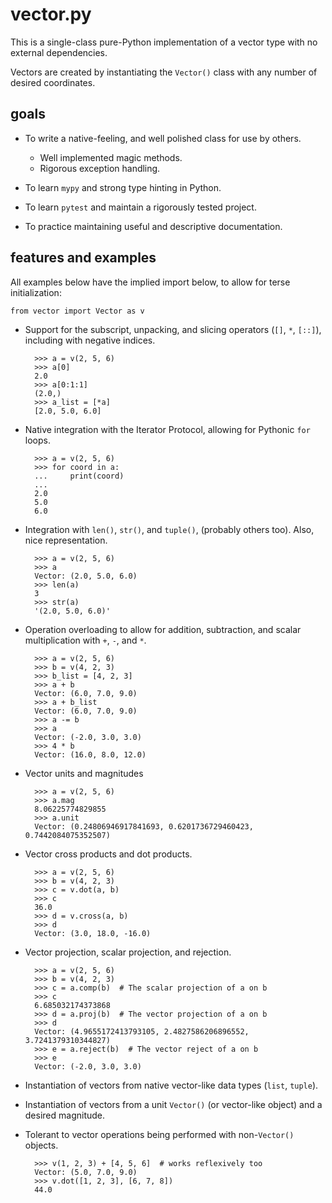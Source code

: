 # vector.py

This is a single-class pure-Python implementation of a vector type with no external dependencies.

Vectors are created by instantiating the `Vector()` class with any number of desired coordinates.

## goals

- To write a native-feeling, and well polished class for use by others.

  - Well implemented magic methods.
  - Rigorous exception handling.

- To learn `mypy` and strong type hinting in Python.

- To learn `pytest` and maintain a rigorously tested project.

- To practice maintaining useful and descriptive documentation.

## features and examples

All examples below have the implied import below, to allow for terse initialization:

    from vector import Vector as v

- Support for the subscript, unpacking, and slicing operators (`[]`, `*`, `[::]`), including with negative indices.

        >>> a = v(2, 5, 6)
        >>> a[0]
        2.0
        >>> a[0:1:1]
        (2.0,)
        >>> a_list = [*a]
        [2.0, 5.0, 6.0]

- Native integration with the Iterator Protocol, allowing for Pythonic `for` loops.

        >>> a = v(2, 5, 6)
        >>> for coord in a:
        ...     print(coord)
        ...
        2.0
        5.0
        6.0

- Integration with `len()`, `str()`, and `tuple()`, (probably others too). Also, nice representation.

        >>> a = v(2, 5, 6)
        >>> a
        Vector: (2.0, 5.0, 6.0)
        >>> len(a)
        3
        >>> str(a)
        '(2.0, 5.0, 6.0)'

- Operation overloading to allow for addition, subtraction, and scalar multiplication with `+`, `-`, and `*`.

        >>> a = v(2, 5, 6)
        >>> b = v(4, 2, 3)
        >>> b_list = [4, 2, 3]
        >>> a + b
        Vector: (6.0, 7.0, 9.0)
        >>> a + b_list
        Vector: (6.0, 7.0, 9.0)
        >>> a -= b
        >>> a
        Vector: (-2.0, 3.0, 3.0)
        >>> 4 * b
        Vector: (16.0, 8.0, 12.0)

- Vector units and magnitudes

        >>> a = v(2, 5, 6)
        >>> a.mag
        8.06225774829855
        >>> a.unit
        Vector: (0.24806946917841693, 0.6201736729460423, 0.7442084075352507)

- Vector cross products and dot products.

        >>> a = v(2, 5, 6)
        >>> b = v(4, 2, 3)
        >>> c = v.dot(a, b)
        >>> c
        36.0
        >>> d = v.cross(a, b)
        >>> d
        Vector: (3.0, 18.0, -16.0)

* Vector projection, scalar projection, and rejection.

        >>> a = v(2, 5, 6)
        >>> b = v(4, 2, 3)
        >>> c = a.comp(b)  # The scalar projection of a on b
        >>> c
        6.685032174373868
        >>> d = a.proj(b)  # The vector projection of a on b
        >>> d
        Vector: (4.9655172413793105, 2.4827586206896552, 3.7241379310344827)
        >>> e = a.reject(b)  # The vector reject of a on b
        >>> e
        Vector: (-2.0, 3.0, 3.0)

* Instantiation of vectors from native vector-like data types (`list`, `tuple`).

* Instantiation of vectors from a unit `Vector()` (or vector-like object) and a desired magnitude.

* Tolerant to vector operations being performed with non-`Vector()` objects.

        >>> v(1, 2, 3) + [4, 5, 6]  # works reflexively too
        Vector: (5.0, 7.0, 9.0)
        >>> v.dot([1, 2, 3], [6, 7, 8])
        44.0
